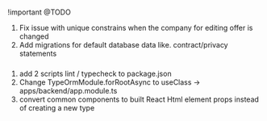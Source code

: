 ###

!important @TODO

1. Fix issue with unique constrains when the company for editing offer is changed
2. Add migrations for default database data like. contract/privacy statements

###

1. add 2 scripts lint / typecheck to package.json
2. Change TypeOrmModule.forRootAsync to useClass -> apps/backend/app.module.ts
3. convert common components to built React Html element props instead of creating a new type
